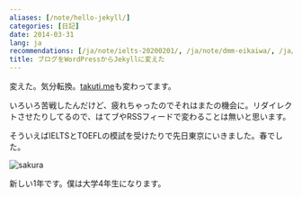 ```yaml
---
aliases: [/note/hello-jekyll/]
categories: [日記]
date: 2014-03-31
lang: ja
recommendations: [/ja/note/ielts-20200201/, /ja/note/dmm-eikaiwa/, /ja/note/toefl-20140527/]
title: ブログをWordPressからJekyllに変えた
---
```


変えた。気分転換。[takuti.me](http://takuti.me/)も変わってます。

いろいろ苦戦したんだけど、疲れちゃったのでそれはまたの機会に。リダイレクトさせたりしてるので、はてブやRSSフィードで変わることは無いと思います。

そういえばIELTSとTOEFLの模試を受けたりで先日東京にいきました。春でした。

![sakura](/images/jekyll/2014-03-31-sakura.jpg)

新しい1年です。僕は大学4年生になります。
